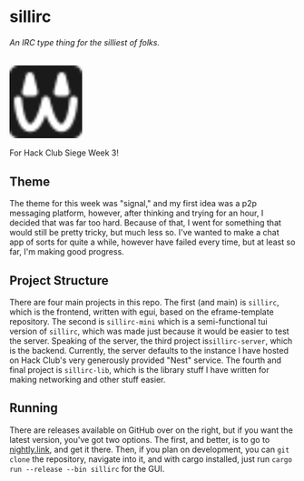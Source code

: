 # sillirc
###### An IRC type thing for the silliest of folks.

<img src="sillirc.svg" width="128" alt="sillirc logo" />

For Hack Club Siege Week 3!

## Theme
The theme for this week was "signal," and my first idea was a p2p messaging platform, however, after thinking and trying
for an hour, I decided that was far too hard. Because of that, I went for something that would still be pretty tricky,
but much less so. I've wanted to make a chat app of sorts for quite a while, however have failed every time, but at
least so far, I'm making good progress.

## Project Structure
There are four main projects in this repo. The first (and main) is `sillirc`, which is the frontend, written with egui,
based on the eframe-template repository. The second is `sillirc-mini` which is a semi-functional tui version of
`sillirc`, which was made just because it would be easier to test the server. Speaking of the server, the third project
is`sillirc-server`, which is the backend. Currently, the server defaults to the instance I have hosted on Hack Club's
very generously provided "Nest" service. The fourth and final project is `sillirc-lib`, which is the library stuff I
have written for making networking and other stuff easier.

## Running
There are releases available on GitHub over on the right, but if you want the latest version, you've got two options.
The first, and better, is to go to [nightly.link](https://nightly.link/Omay238/sillirc/workflows/rust/main?preview), and
get it there. Then, if you plan on development, you can `git clone` the repository, navigate into it, and with cargo
installed, just run `cargo run --release --bin sillirc` for the GUI.